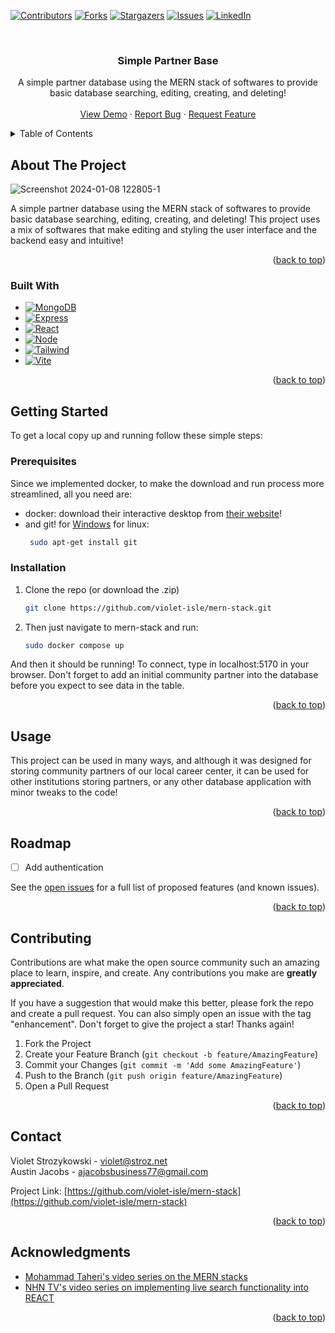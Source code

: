 <a name="readme-top"></a>



<!-- PROJECT SHIELDS -->
<!--
*** I'm using markdown "reference style" links for readability.
*** Reference links are enclosed in brackets [ ] instead of parentheses ( ).
*** See the bottom of this document for the declaration of the reference variables
*** for contributors-url, forks-url, etc. This is an optional, concise syntax you may use.
*** https://www.markdownguide.org/basic-syntax/#reference-style-links
-->
[![Contributors][contributors-shield]][contributors-url]
[![Forks][forks-shield]][forks-url]
[![Stargazers][stars-shield]][stars-url]
[![Issues][issues-shield]][issues-url]
[![LinkedIn][linkedin-shield]][linkedin-url]



<!-- PROJECT LOGO -->
<br />
<div align="center">
  <a href="https://github.com/violet-isle/mern-stack">
  </a>

<h3 align="center">Simple Partner Base</h3>

  <p align="center">
    A simple partner database using the MERN stack of softwares to provide basic database searching, editing, creating, and deleting!
    <br />
    <br />
    <a href="https://github.com/violet-isle/mern-stack">View Demo</a>
    ·
    <a href="https://github.com/violet-isle/mern-stack/issues">Report Bug</a>
    ·
    <a href="https://github.com/violet-isle/mern-stack/issues">Request Feature</a>
  </p>
</div>



<!-- TABLE OF CONTENTS -->
<details>
  <summary>Table of Contents</summary>
  <ol>
    <li>
      <a href="#about-the-project">About The Project</a>
      <ul>
        <li><a href="#built-with">Built With</a></li>
      </ul>
    </li>
    <li>
      <a href="#getting-started">Getting Started</a>
      <ul>
        <li><a href="#prerequisites">Prerequisites</a></li>
        <li><a href="#installation">Installation</a></li>
      </ul>
    </li>
    <li><a href="#usage">Usage</a></li>
    <li><a href="#roadmap">Roadmap</a></li>
    <li><a href="#contributing">Contributing</a></li>
    <li><a href="#contact">Contact</a></li>
    <li><a href="#acknowledgments">Acknowledgments</a></li>
  </ol>
</details>



<!-- ABOUT THE PROJECT -->
## About The Project

![Screenshot 2024-01-08 122805-1](https://github.com/violet-isle/mern-stack/assets/114704338/db2d02c6-3522-49dd-ad39-70e89af13138)


A simple partner database using the MERN stack of softwares to provide basic database searching, editing, creating, and deleting! This project uses a mix of softwares that make editing and styling the user interface and the backend easy and intuitive! 

<p align="right">(<a href="#readme-top">back to top</a>)</p>



### Built With

* [![MongoDB][MongoDB]][MongoDB-url]
* [![Express][Express]][Express-url]
* [![React][React.js]][React-url]
* [![Node][Node.js]][Node-url]
* [![Tailwind][Tailwind]][Tailwind-url]
* [![Vite][Vite]][Vite-url]


<p align="right">(<a href="#readme-top">back to top</a>)</p>



<!-- GETTING STARTED -->
## Getting Started

To get a local copy up and running follow these simple steps:

### Prerequisites

Since we implemented docker, to make the download and run process more streamlined, all you need are:
* docker:
  download their interactive desktop from [their website](https://www.docker.com/products/docker-desktop/)!
* and git!
  for [Windows](https://git-scm.com/download/win)
  for linux:
  ```sh
   sudo apt-get install git
  ```
  
### Installation


1. Clone the repo (or download the .zip)
   ```sh
   git clone https://github.com/violet-isle/mern-stack.git
   ```
2. Then just navigate to mern-stack and run:
   ```sh
   sudo docker compose up
   ```
And then it should be running! To connect, type in localhost:5170 in your browser. Don't forget to add an initial community partner into the database before you expect to see data in the table.

<p align="right">(<a href="#readme-top">back to top</a>)</p>



<!-- USAGE EXAMPLES -->
## Usage

This project can be used in many ways, and although it was designed for storing community partners of our local career center, it can be used for other institutions storing partners, or any other database application with minor tweaks to the code!

<p align="right">(<a href="#readme-top">back to top</a>)</p>



<!-- ROADMAP -->
## Roadmap

- [ ] Add authentication

See the [open issues](https://github.com/violet-isle/mern-stack/issues) for a full list of proposed features (and known issues).

<p align="right">(<a href="#readme-top">back to top</a>)</p>



<!-- CONTRIBUTING -->
## Contributing

Contributions are what make the open source community such an amazing place to learn, inspire, and create. Any contributions you make are **greatly appreciated**.

If you have a suggestion that would make this better, please fork the repo and create a pull request. You can also simply open an issue with the tag "enhancement".
Don't forget to give the project a star! Thanks again!

1. Fork the Project
2. Create your Feature Branch (`git checkout -b feature/AmazingFeature`)
3. Commit your Changes (`git commit -m 'Add some AmazingFeature'`)
4. Push to the Branch (`git push origin feature/AmazingFeature`)
5. Open a Pull Request

<p align="right">(<a href="#readme-top">back to top</a>)</p>





<!-- CONTACT -->
## Contact

Violet Strozykowski - violet@stroz.net
<br />
Austin Jacobs - ajacobsbusiness77@gmail.com
<br />


Project Link: [https://github.com/violet-isle/mern-stack](https://github.com/violet-isle/mern-stack)

<p align="right">(<a href="#readme-top">back to top</a>)</p>



<!-- ACKNOWLEDGMENTS -->
## Acknowledgments

* [Mohammad Taheri's video series on the MERN stacks](https://youtube.com/playlist?list=PLUX0Gmrifrwd7LmPYApia9NNwxV9-4Kgn&si=sn9lzNNTQgrtQTf1)
* [NHN TV's video series on implementing live search functionality into REACT](https://www.youtube.com/watch?v=OwqkFjXG_sI)

<p align="right">(<a href="#readme-top">back to top</a>)</p>



<!-- MARKDOWN LINKS & IMAGES -->
<!-- https://www.markdownguide.org/basic-syntax/#reference-style-links -->
[contributors-shield]: https://img.shields.io/github/contributors/violet-isle/mern-stack.svg?style=for-the-badge
[contributors-url]: https://github.com/violet-isle/mern-stack/graphs/contributors
[forks-shield]: https://img.shields.io/github/forks/violet-isle/mern-stack.svg?style=for-the-badge
[forks-url]: https://github.com/violet-isle/mern-stack/network/members
[stars-shield]: https://img.shields.io/github/stars/violet-isle/mern-stack.svg?style=for-the-badge
[stars-url]: https://github.com/violet-isle/mern-stack/stargazers
[issues-shield]: https://img.shields.io/github/issues/violet-isle/mern-stack.svg?style=for-the-badge
[issues-url]: https://github.com/violet-isle/mern-stack/issues
[license-shield]: https://img.shields.io/github/license/violet-isle/mern-stack.svg?style=for-the-badge
[license-url]: https://github.com/violet-isle/mern-stack/blob/master/LICENSE.txt
[linkedin-shield]: https://img.shields.io/badge/-LinkedIn-black.svg?style=for-the-badge&logo=linkedin&colorB=555
[linkedin-url]: https://linkedin.com/in/violet-strozykowski-10b019259
[product-screenshot]: images/screenshot.png
[Node.js]: https://img.shields.io/npm/v/npm.svg?logo=nodedotjs&style=for-the-badge
[Node-url]: https://nodejs.org/en
[React.js]: https://img.shields.io/badge/React-20232A?style=for-the-badge&logo=react&logoColor=61DAFB
[React-url]: https://reactjs.org/
[MongoDB]: https://img.shields.io/badge/MongoDB-4EA94B?style=for-the-badge&logo=mongodb&logoColor=white
[MongoDB-url]: https://www.mongodb.com/
[Express]: https://img.shields.io/badge/Express.js-404D59?style=for-the-badge
[Express-url]: https://expressjs.com/
[Tailwind]: https://img.shields.io/badge/Tailwind_CSS-38B2AC?style=for-the-badge&logo=tailwind-css&logoColor=white
[Tailwind-url]: https://tailwindui.com/
[Vite]: https://img.shields.io/badge/Vite-61DAFB?logo=vite&labelColor=20232A&style=for-the-badge&color=20232A
[Vite-url]: https://vitejs.dev

